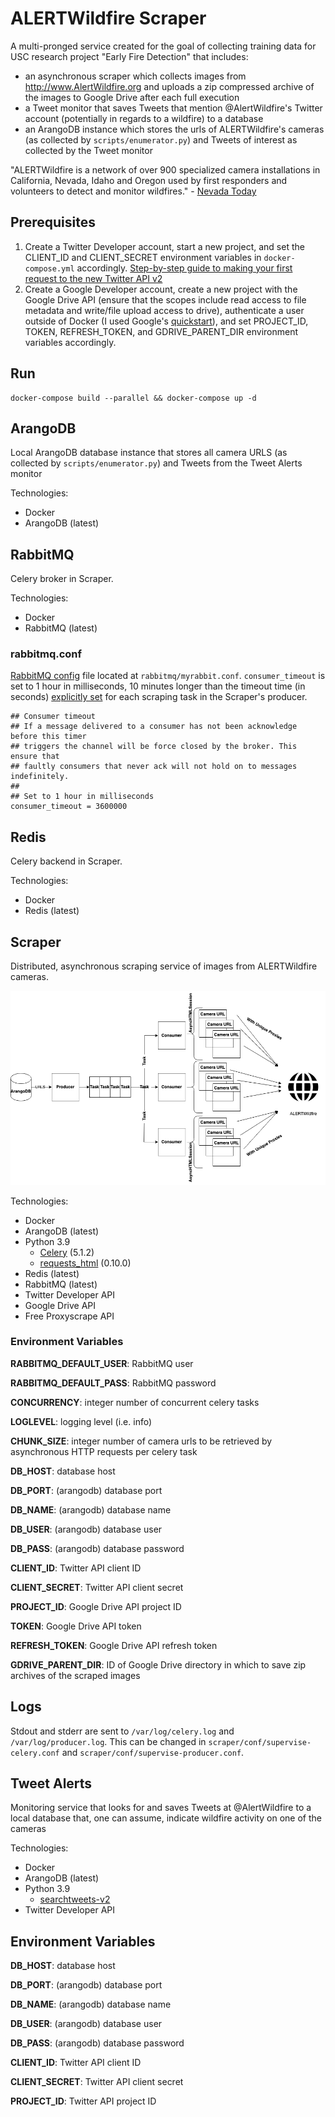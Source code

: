 # ALERTWildfire Scraper

A multi-pronged service created for the goal of collecting training data for USC research project "Early Fire Detection" that includes:
* an asynchronous scraper which collects images from http://www.AlertWildfire.org and uploads a zip compressed archive of the images to Google Drive after each full execution
* a Tweet monitor that saves Tweets that mention @AlertWildfire's Twitter account (potentially in regards to a wildfire) to a database
* an ArangoDB instance which stores the urls of ALERTWildfire's cameras (as collected by ```scripts/enumerator.py```) and Tweets of interest as collected by the Tweet monitor

"ALERTWildfire is a network of over 900 specialized camera installations in California, Nevada, Idaho and Oregon used by first responders and volunteers to detect and monitor wildfires." - [Nevada Today](https://www.unr.edu/nevada-today/news/2021/alertwildfire-thermal-cameras)

## Prerequisites

1. Create a Twitter Developer account, start a new project, and set the CLIENT_ID and CLIENT_SECRET environment variables in ```docker-compose.yml``` accordingly. [Step-by-step guide to making your first request to the new Twitter API v2](https://developer.twitter.com/en/docs/tutorials/step-by-step-guide-to-making-your-first-request-to-the-twitter-api-v2)
2. Create a Google Developer account, create a new project with the Google Drive API (ensure that the scopes include read access to file metadata and write/file upload access to drive), authenticate a user outside of Docker (I used Google's [quickstart](https://developers.google.com/drive/api/v3/quickstart/python#step_2_configure_the_sample)), and set PROJECT_ID, TOKEN, REFRESH_TOKEN, and GDRIVE_PARENT_DIR environment variables accordingly.

## Run
```
docker-compose build --parallel && docker-compose up -d
```

## ArangoDB
Local ArangoDB database instance that stores all camera URLS (as collected by ```scripts/enumerator.py```) and Tweets from the Tweet Alerts monitor

Technologies:
* Docker
* ArangoDB (latest)

## RabbitMQ
Celery broker in Scraper.

Technologies:
* Docker
* RabbitMQ (latest)

### rabbitmq.conf

[RabbitMQ config](https://www.rabbitmq.com/configure.html) file located at ```rabbitmq/myrabbit.conf```. ```consumer_timeout``` is set to 1 hour in milliseconds, 10 minutes longer than the timeout time (in seconds) [explicitly set](https://github.com/frytoli/ALERTWildfire-scraper/blob/2fc1013ba4544721f5cc904ef772c633f7c82510/scraper/producer.py#L34) for each scraping task in the Scraper's producer.

```
## Consumer timeout
## If a message delivered to a consumer has not been acknowledge before this timer
## triggers the channel will be force closed by the broker. This ensure that
## faultly consumers that never ack will not hold on to messages indefinitely.
##
## Set to 1 hour in milliseconds
consumer_timeout = 3600000
```

## Redis
Celery backend in Scraper.

Technologies:
* Docker
* Redis (latest)

## Scraper
Distributed, asynchronous scraping service of images from ALERTWildfire cameras.

![](media/diagram.png)

Technologies:
* Docker
* ArangoDB (latest)
* Python 3.9
  * [Celery](https://github.com/celery/celery) (5.1.2)
  * [requests_html](https://github.com/psf/requests-html) (0.10.0)
* Redis (latest)
* RabbitMQ (latest)
* Twitter Developer API
* Google Drive API
* Free Proxyscrape API

### Environment Variables
<b>RABBITMQ_DEFAULT_USER</b>: RabbitMQ user

<b>RABBITMQ_DEFAULT_PASS</b>: RabbitMQ password

<b>CONCURRENCY</b>: integer number of concurrent celery tasks

<b>LOGLEVEL</b>: logging level (i.e. info)

<b>CHUNK_SIZE</b>: integer number of camera urls to be retrieved by asynchronous HTTP requests per celery task

<b>DB_HOST</b>: database host

<b>DB_PORT</b>: (arangodb) database port

<b>DB_NAME</b>: (arangodb) database name

<b>DB_USER</b>: (arangodb) database user

<b>DB_PASS</b>: (arangodb) database password

<b>CLIENT_ID</b>: Twitter API client ID

<b>CLIENT_SECRET</b>: Twitter API client secret

<b>PROJECT_ID</b>: Google Drive API project ID

<b>TOKEN</b>: Google Drive API token

<b>REFRESH_TOKEN</b>: Google Drive API refresh token

<b>GDRIVE_PARENT_DIR</b>: ID of Google Drive directory in which to save zip archives of the scraped images

## Logs

Stdout and stderr are sent to ```/var/log/celery.log``` and ```/var/log/producer.log```. This can be changed in ```scraper/conf/supervise-celery.conf``` and ```scraper/conf/supervise-producer.conf```.

## Tweet Alerts
Monitoring service that looks for and saves Tweets at @AlertWildfire to a local database that, one can assume, indicate wildfire activity on one of the cameras

Technologies:
* Docker
* ArangoDB (latest)
* Python 3.9
  * [searchtweets-v2](https://github.com/twitterdev/search-tweets-python)
* Twitter Developer API

## Environment Variables

<b>DB_HOST</b>: database host

<b>DB_PORT</b>: (arangodb) database port

<b>DB_NAME</b>: (arangodb) database name

<b>DB_USER</b>: (arangodb) database user

<b>DB_PASS</b>: (arangodb) database password

<b>CLIENT_ID</b>: Twitter API client ID

<b>CLIENT_SECRET</b>: Twitter API client secret

<b>PROJECT_ID</b>: Twitter API project ID
